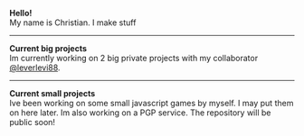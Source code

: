   <b>Hello!</b>
  <br>
  My name is Christian. I make stuff
<hr>
<b>Current big projects</b>
<br>
Im currently working on 2 big private projects with my collaborator <a href="https://github.com/leverlevi88">@leverlevi88</a>.
<hr>
<b>Current small projects</b>
<br>
Ive been working on some small javascript games by myself. I may put them on here later.
Im also working on a PGP service. The repository will be public soon!

